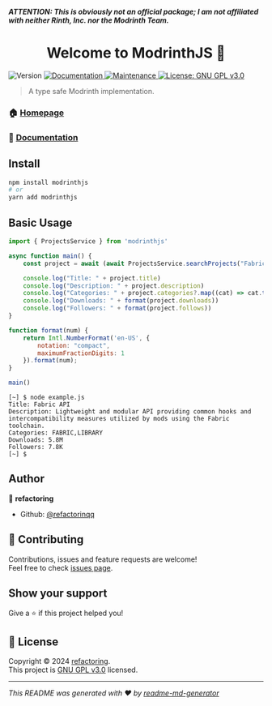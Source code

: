 ***ATTENTION: This is obviously not an official package; I am not affiliated with neither Rinth, Inc. nor the Modrinth Team.***

<h1 align="center">Welcome to ModrinthJS 👋</h1>
<p>
  <img alt="Version" src="https://img.shields.io/badge/version-1.0.0-blue.svg?cacheSeconds=2592000" />
  <a href="https://modrinthjs.surge.sh" target="_blank">
    <img alt="Documentation" src="https://img.shields.io/badge/documentation-yes-brightgreen.svg" />
  </a>
  <a href="https://github.com/refactorinqq/ModrinthJS/graphs/commit-activity" target="_blank">
    <img alt="Maintenance" src="https://img.shields.io/badge/Maintained%3F-yes-green.svg" />
  </a>
  <a href="https://www.gnu.org/licenses/gpl-3.0.en.html#license-text" target="_blank">
    <img alt="License: GNU GPL v3.0" src="https://img.shields.io/github/license/refactorinqq/ModrinthJS" />
  </a>
</p>

> A type safe Modrinth implementation.

### 🏠 [Homepage](https://github.com/refactorinqq/ModrinthJS#readme)
### 📘 [Documentation](https://modrinthjs.surge.sh)

## Install

```sh
npm install modrinthjs
# or
yarn add modrinthjs
```

## Basic Usage

```js
import { ProjectsService } from 'modrinthjs'

async function main() {
    const project = await (await ProjectsService.searchProjects("Fabric API")).hits[0]

    console.log("Title: " + project.title)
    console.log("Description: " + project.description)
    console.log("Categories: " + project.categories?.map((cat) => cat.toUpperCase()))
    console.log("Downloads: " + format(project.downloads))
    console.log("Followers: " + format(project.follows))
}

function format(num) {
    return Intl.NumberFormat('en-US', {
        notation: "compact",
        maximumFractionDigits: 1
    }).format(num);
}

main()
```

```
[~] $ node example.js
Title: Fabric API
Description: Lightweight and modular API providing common hooks and intercompatibility measures utilized by mods using the Fabric toolchain.
Categories: FABRIC,LIBRARY
Downloads: 5.8M
Followers: 7.8K
[~] $
```

## Author

👤 **refactoring**

* Github: [@refactorinqq](https://github.com/refactorinqq)

## 🤝 Contributing

Contributions, issues and feature requests are welcome!<br />Feel free to check [issues page](https://github.com/refactorinqq/ModrinthJS/issues). 

## Show your support

Give a ⭐️ if this project helped you!

## 📝 License

Copyright © 2024 [refactoring](https://github.com/refactorinqq).<br />
This project is [GNU GPL v3.0](https://www.gnu.org/licenses/gpl-3.0.en.html#license-text) licensed.

***
_This README was generated with ❤️ by [readme-md-generator](https://github.com/kefranabg/readme-md-generator)_